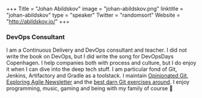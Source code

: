 +++
Title = "Johan Abildskov"
image = "johan-abildskov.png"
linktitle = "johan-abildskov"
type = "speaker"
Twitter = "randomsort"
Website = "http://abildskov.io/"
+++

### DevOps Consultant
I am a Continuous Delivery and DevOps consultant and teacher. I did not write the book on DevOps, but I did write the song for DevOpsDays Copenhagen. I help companies both with process and culture, but I do enjoy it when I can dive into the deep tech stuff. I am particular fond of Git, Jenkins, Artifactory and Gradle as a toolstack.
I maintain [Opinionated Git](http://opinionatedgit.com), [Exploring Agile Newsletter](http://abildskov.io/agile/) and the [best darn Git exercises around](https://github.com/praqma-training/git-katas). I enjoy programming, music, gaming and being with my family of course 🙂
